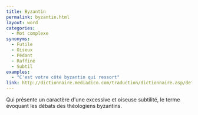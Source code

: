 ```yaml
---
title: Byzantin
permalink: byzantin.html
layout: word
categories:
  - Mot complexe
synonyms:
  - Futile
  - Oiseux
  - Pédant
  - Raffiné
  - Subtil
examples:
  - "C'est votre côté byzantin qui ressort"
link: http://dictionnaire.mediadico.com/traduction/dictionnaire.asp/definition/byzantin/2007
---
```


Qui présente un caractère d'une excessive et oiseuse subtilité, le terme évoquant les débats des théologiens byzantins.

